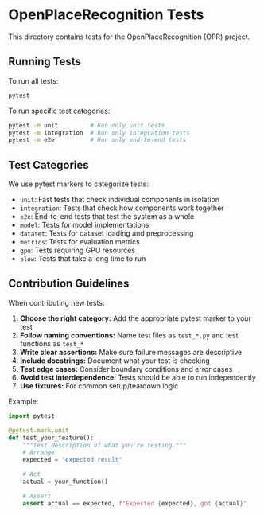 # OpenPlaceRecognition Tests

This directory contains tests for the OpenPlaceRecognition (OPR) project.

## Running Tests

To run all tests:

```bash
pytest
```

To run specific test categories:

```bash
pytest -m unit         # Run only unit tests
pytest -m integration  # Run only integration tests
pytest -m e2e          # Run only end-to-end tests
```

## Test Categories

We use pytest markers to categorize tests:

- `unit`: Fast tests that check individual components in isolation
- `integration`: Tests that check how components work together
- `e2e`: End-to-end tests that test the system as a whole
- `model`: Tests for model implementations
- `dataset`: Tests for dataset loading and preprocessing
- `metrics`: Tests for evaluation metrics
- `gpu`: Tests requiring GPU resources
- `slow`: Tests that take a long time to run

## Contribution Guidelines

When contributing new tests:

1. **Choose the right category:** Add the appropriate pytest marker to your test
2. **Follow naming conventions:** Name test files as `test_*.py` and test functions as `test_*`
3. **Write clear assertions:** Make sure failure messages are descriptive
4. **Include docstrings:** Document what your test is checking
5. **Test edge cases:** Consider boundary conditions and error cases
6. **Avoid test interdependence:** Tests should be able to run independently
7. **Use fixtures:** For common setup/teardown logic

Example:

```python
import pytest

@pytest.mark.unit
def test_your_feature():
    """Test description of what you're testing."""
    # Arrange
    expected = "expected result"

    # Act
    actual = your_function()

    # Assert
    assert actual == expected, f"Expected {expected}, got {actual}"
```
